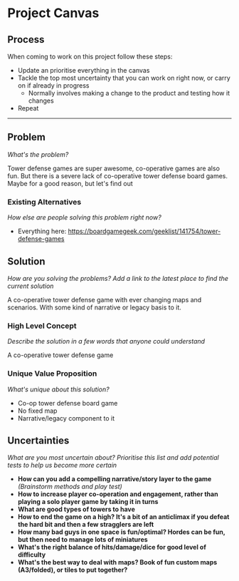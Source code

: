 # Project Canvas

## Process

When coming to work on this project follow these steps:

- Update an prioritise everything in the canvas
- Tackle the top most uncertainty that you can work on right now, or carry on if already in progress
  - Normally involves making a change to the product and testing how it changes
- Repeat

---

## Problem

_What's the problem?_

Tower defense games are super awesome, co-operative games are also fun. But there is a severe lack of co-operative tower defense board games. Maybe for a good reason, but let's find out

### Existing Alternatives

_How else are people solving this problem right now?_

- Everything here: https://boardgamegeek.com/geeklist/141754/tower-defense-games

## Solution

_How are you solving the problems? Add a link to the latest place to find the current solution_

A co-operative tower defense game with ever changing maps and scenarios. With some kind of narrative or legacy basis to it.

### High Level Concept

_Describe the solution in a few words that anyone could understand_

A co-operative tower defense game

### Unique Value Proposition

_What's unique about this solution?_

- Co-op tower defense board game
- No fixed map
- Narrative/legacy component to it

## Uncertainties

_What are you most uncertain about? Prioritise this list and add potential tests to help us become more certain_

- **How can you add a compelling narrative/story layer to the game** _(Brainstorm methods and play test)_
- **How to increase player co-operation and engagement, rather than playing a solo player game by taking it in turns** 
- **What are good types of towers to have**
- **How to end the game on a high? It's a bit of an anticlimax if you defeat the hard bit and then a few stragglers are left**
- **How many bad guys in one space is fun/optimal? Hordes can be fun, but then need to manage lots of miniatures**
- **What's the right balance of hits/damage/dice for good level of difficulty**
- **What's the best way to deal with maps? Book of fun custom maps (A3/folded), or tiles to put together?**
